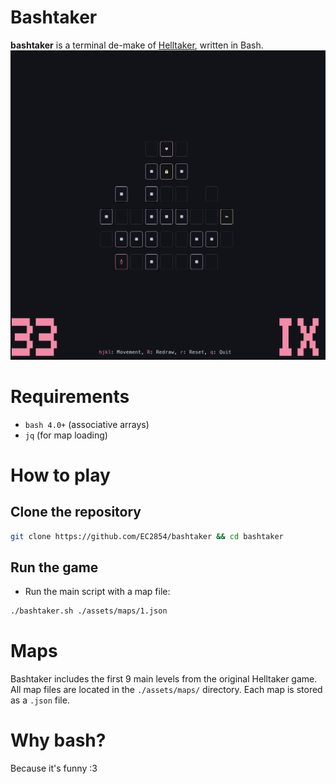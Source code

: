 # Bashtaker
**bashtaker** is a terminal de-make of [Helltaker](https://store.steampowered.com/app/1289310/Helltaker/), written in Bash.
![screenshot](screenshots/1.png) 

# Requirements
- `bash 4.0+` (associative arrays)
- `jq` (for map loading)

# How to play
## Clone the repository 
```sh
git clone https://github.com/EC2854/bashtaker && cd bashtaker
```
## Run the game
- Run the main script with a map file:
```sh
./bashtaker.sh ./assets/maps/1.json
```

# Maps
Bashtaker includes the first 9 main levels from the original Helltaker game.
All map files are located in the `./assets/maps/` directory.
Each map is stored as a `.json` file.

# Why bash? 
Because it's funny :3
